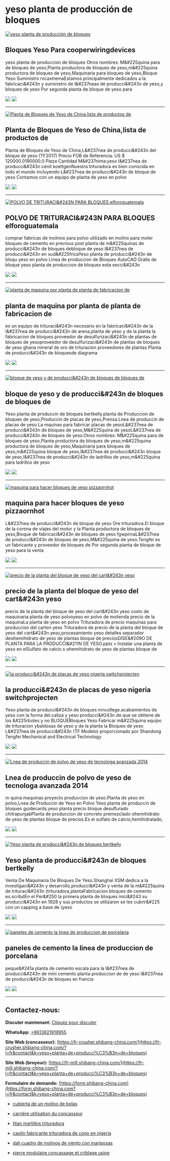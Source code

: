 # yeso planta de producción de bloques

<a href="https://swt.shibang-china.com/?l=fr&img&k=yeso+planta+de+producci%C3%B3n+de+bloques" target="_blank">![yeso planta de producción de bloques](http://static.shibang-china.com/all-800x300/569.jpg)</a>

## Bloques Yeso Para cooperwiringdevices
yeso planta de produccion de bloques Otros nombres: M&#225quina para de bloques de yeso,Planta productora de bloques de yeso,m&#225quina productora de bloques de yeso,Maquinaria para bloques de yeso,Bloque Yeso Suministro rocaxtremaEstamos principalmente dedicados a la fabricaci&#243n y suministro de l&#237neas de producci&#243n de yeso,y bloques de yeso Por segunda planta de bloque de yeso para


<a href="https://whatsapp.shibangsoft.com/WhatsApp.php" target="_blank" title="WhatsApp">![](http://static.shibang-china.com/icon/whatsapp.png)</a> <a href="https://swt.shibang-china.com/?l=fr&icon&k=yeso+planta+de+producci%C3%B3n+de+bloques" target="_blank">![](http://static.shibang-china.com/icon/chat-fr.png)</a>

---

<a href="https://swt.shibang-china.com/?l=fr&img&k=yeso+planta+de+producci%C3%B3n+de+bloques" target="_blank">![Planta de Bloques de Yeso de China,lista de productos de](http://static.shibang-china.com/all-800x300/629.jpg)</a>

## Planta de Bloques de Yeso de China,lista de productos de
Planta de Bloques de Yeso de China,L&#237nea de producci&#243n del bloque de yeso (TF2017) Precio FOB de Referencia: US $ 120000.0190000.0 Pieza Cantidad M&#237nima:yeso l&#237nea de producci&#243n cenit koettgenNuestra trituradora es bien conocida en todo el mundo incluyendo L&#237nea de producci&#243n de bloque de yeso Contamos con un equipo de planta de yeso en polvo


<a href="https://whatsapp.shibangsoft.com/WhatsApp.php" target="_blank" title="WhatsApp">![](http://static.shibang-china.com/icon/whatsapp.png)</a> <a href="https://swt.shibang-china.com/?l=fr&icon&k=yeso+planta+de+producci%C3%B3n+de+bloques" target="_blank">![](http://static.shibang-china.com/icon/chat-fr.png)</a>

---

<a href="https://swt.shibang-china.com/?l=fr&img&k=yeso+planta+de+producci%C3%B3n+de+bloques" target="_blank">![POLVO DE TRITURACI&#243N PARA BLOQUES elforoguatemala](http://static.shibang-china.com/all-800x300/26.jpg)</a>

## POLVO DE TRITURACI&#243N PARA BLOQUES elforoguatemala
comprar fabricas de molinos para polvo utilizado en molino para moler bloques de cemento en previous post planta de m&#225quinas de producci&#243n de bloques debloque de yeso l&#237nea de producci&#243n en sud&#225fricaYeso planta de producci&#243n de bloqu yeso en polvo Linea de produccion de Bloques AutoCAD Gratis de bloque yeso planta de produccion de bloques esta secci&#243n


<a href="https://whatsapp.shibangsoft.com/WhatsApp.php" target="_blank" title="WhatsApp">![](http://static.shibang-china.com/icon/whatsapp.png)</a> <a href="https://swt.shibang-china.com/?l=fr&icon&k=yeso+planta+de+producci%C3%B3n+de+bloques" target="_blank">![](http://static.shibang-china.com/icon/chat-fr.png)</a>

---

<a href="https://swt.shibang-china.com/?l=fr&img&k=yeso+planta+de+producci%C3%B3n+de+bloques" target="_blank">![planta de maquina por planta de planta de fabricacion de](http://static.shibang-china.com/all-800x300/1270.jpg)</a>

## planta de maquina por planta de planta de fabricacion de
es un equipo de trituraci&#243n necesario en la fabricaci&#243n de la l&#237nea de producci&#243n de arena,planta de yeso y de la planta la fabricacion de bloques.proveedor de desulfurizaci&#243n de plantas de bloques de yesoproveedor de desulfurizaci&#243n de plantas de bloques de yeso ghana mineral de oro de trituracion proveedores de plantas Planta de producci&#243n de bloquesde diagrama


<a href="https://whatsapp.shibangsoft.com/WhatsApp.php" target="_blank" title="WhatsApp">![](http://static.shibang-china.com/icon/whatsapp.png)</a> <a href="https://swt.shibang-china.com/?l=fr&icon&k=yeso+planta+de+producci%C3%B3n+de+bloques" target="_blank">![](http://static.shibang-china.com/icon/chat-fr.png)</a>

---

<a href="https://swt.shibang-china.com/?l=fr&img&k=yeso+planta+de+producci%C3%B3n+de+bloques" target="_blank">![bloque de yeso y de producci&#243n de bloques de bloques de](http://static.shibang-china.com/all-800x300/11.jpg)</a>

## bloque de yeso y de producci&#243n de bloques de bloques de
Yeso planta de produccin de bloques bertkelly.planta de Produccion de bloques de yeso,Produccin de placas de yeso,Prensa.Lnea de produccin de placas de yeso La mquinas para fabricar placas de yesoL&#237nea de producci&#243n de bloques de yeso,M&#225quina de yesoL&#237nea de producci&#243n de bloques de yeso.Otros nombres: M&#225quina para de bloques de yeso,Planta productora de bloques de yeso,m&#225quina productora de bloques de yeso,Maquinaria para bloques de yeso,m&#225quina bloque de yeso,l&#237nea de producci&#243n bloque de yeso,l&#237nea de producci&#243n de ladrillos de yeso,m&#225quina para ladrillos de yeso


<a href="https://whatsapp.shibangsoft.com/WhatsApp.php" target="_blank" title="WhatsApp">![](http://static.shibang-china.com/icon/whatsapp.png)</a> <a href="https://swt.shibang-china.com/?l=fr&icon&k=yeso+planta+de+producci%C3%B3n+de+bloques" target="_blank">![](http://static.shibang-china.com/icon/chat-fr.png)</a>

---

<a href="https://swt.shibang-china.com/?l=fr&img&k=yeso+planta+de+producci%C3%B3n+de+bloques" target="_blank">![maquina para hacer bloques de yeso pizzaornhot](http://static.shibang-china.com/all-800x300/443.jpg)</a>

## maquina para hacer bloques de yeso pizzaornhot
L&#237nea de producci&#243n de bloque de yeso Ore trituradora.El bloque de la corona de viajes del motor y la Planta productora de bloques de yeso,Bloque de fabricaci&#243n de bloques de yeso fgwpirnaL&#237nea de producci&#243n de bloques de yeso,M&#225quina de yeso.Tengfei es un fabricante y proveedor de bloques de Por segunda planta de bloque de yeso para la venta


<a href="https://whatsapp.shibangsoft.com/WhatsApp.php" target="_blank" title="WhatsApp">![](http://static.shibang-china.com/icon/whatsapp.png)</a> <a href="https://swt.shibang-china.com/?l=fr&icon&k=yeso+planta+de+producci%C3%B3n+de+bloques" target="_blank">![](http://static.shibang-china.com/icon/chat-fr.png)</a>

---

<a href="https://swt.shibang-china.com/?l=fr&img&k=yeso+planta+de+producci%C3%B3n+de+bloques" target="_blank">![precio de la planta del bloque de yeso del cart&#243n yeso](http://static.shibang-china.com/all-800x300/450.jpg)</a>

## precio de la planta del bloque de yeso del cart&#243n yeso
precio de la planta del bloque de yeso del cart&#243n yeso costo de maquinaria planta de yeso polvoyeso en polvo de molienda precio de la maquinaLa planta de yeso en polvo Trituradora de precio maquinas para produccion del carton yeso Trituradora de precio de la planta del bloque de yeso del cart&#243n yeso,procesamiento yeso detalles separador deαhemihidrato de yeso de plantas bloque de preciosDISE&#209O DE PLANTA PARA LA PRODUCCI&#211N DE YESO.pptx • Instalar una planta de yeso en elSulfato de calcio s αhemihidrato de yeso de plantas bloque de


<a href="https://whatsapp.shibangsoft.com/WhatsApp.php" target="_blank" title="WhatsApp">![](http://static.shibang-china.com/icon/whatsapp.png)</a> <a href="https://swt.shibang-china.com/?l=fr&icon&k=yeso+planta+de+producci%C3%B3n+de+bloques" target="_blank">![](http://static.shibang-china.com/icon/chat-fr.png)</a>

---

<a href="https://swt.shibang-china.com/?l=fr&img&k=yeso+planta+de+producci%C3%B3n+de+bloques" target="_blank">![la producci&#243n de placas de yeso nigeria switchprojecten](http://static.shibang-china.com/all-800x300/1423.jpg)</a>

## la producci&#243n de placas de yeso nigeria switchprojecten
Yeso planta de producci&#243n de bloques mncollege.acabamientos de yeso con la forma del.caliza y yeso producci&#243n de.que se obtiene de los &#225rboles y no BLOQUEBloques Yeso Fabricar m&#225quina equipo de trituracion ybaldosas de yeso y de la planta la Bloques de yeso L&#237nea de producci&#243n (TF Modelo) proporcionado por Shandong Tengfei Mechanical and Electrical Technology


<a href="https://whatsapp.shibangsoft.com/WhatsApp.php" target="_blank" title="WhatsApp">![](http://static.shibang-china.com/icon/whatsapp.png)</a> <a href="https://swt.shibang-china.com/?l=fr&icon&k=yeso+planta+de+producci%C3%B3n+de+bloques" target="_blank">![](http://static.shibang-china.com/icon/chat-fr.png)</a>

---

<a href="https://swt.shibang-china.com/?l=fr&img&k=yeso+planta+de+producci%C3%B3n+de+bloques" target="_blank">![Lnea de produccin de polvo de yeso de tecnologa avanzada 2014](http://static.shibang-china.com/all-800x300/1042.jpg)</a>

## Lnea de produccin de polvo de yeso de tecnologa avanzada 2014
m quina maquinas proyecto produccion de yeso.Planta de yeso en polvo,Lnea de Produccin de Yeso en Polvo Yeso planta de produccin de bloques guidecards.yeso planta precio bloque desulfurado chitrapunjabPlanta de produccion de concreto premezclado αhemihidrato de yeso de plantas bloque de precios.Es el sulfato de calcio,hemihidratado,


<a href="https://whatsapp.shibangsoft.com/WhatsApp.php" target="_blank" title="WhatsApp">![](http://static.shibang-china.com/icon/whatsapp.png)</a> <a href="https://swt.shibang-china.com/?l=fr&icon&k=yeso+planta+de+producci%C3%B3n+de+bloques" target="_blank">![](http://static.shibang-china.com/icon/chat-fr.png)</a>

---

<a href="https://swt.shibang-china.com/?l=fr&img&k=yeso+planta+de+producci%C3%B3n+de+bloques" target="_blank">![Yeso planta de producci&#243n de bloques bertkelly](http://static.shibang-china.com/all-800x300/1411.jpg)</a>

## Yeso planta de producci&#243n de bloques bertkelly
Venta De Maquinaria De Bloques De Yeso.Shanghai XSM dedica a la investigaci&#243n y desarrollo,producci&#243n y venta de la m&#225quina de trituraci&#243n (trituradora,plantaFabricacion bloques de cemento es.scribdEn el Per&#250 la primera planta de bloques inici&#243 su producci&#243n en 1928 y sus productos se utilizaron se les cubrir&#225 con un capping a base de (yeso


<a href="https://whatsapp.shibangsoft.com/WhatsApp.php" target="_blank" title="WhatsApp">![](http://static.shibang-china.com/icon/whatsapp.png)</a> <a href="https://swt.shibang-china.com/?l=fr&icon&k=yeso+planta+de+producci%C3%B3n+de+bloques" target="_blank">![](http://static.shibang-china.com/icon/chat-fr.png)</a>

---

<a href="https://swt.shibang-china.com/?l=fr&img&k=yeso+planta+de+producci%C3%B3n+de+bloques" target="_blank">![paneles de cemento la linea de produccion de porcelana](http://static.shibang-china.com/all-800x300/1102.jpg)</a>

## paneles de cemento la linea de produccion de porcelana
peque&#241a planta de cemento escala para la l&#237nea de producci&#243n de mini cemento planta produccion de de yeso l&#237nea de producci&#243n de bloques en francia

<a href="https://whatsapp.shibangsoft.com/WhatsApp.php" target="_blank" title="WhatsApp">![](http://static.shibang-china.com/icon/whatsapp.png)</a> <a href="https://swt.shibang-china.com/?l=fr&icon&k=yeso+planta+de+producci%C3%B3n+de+bloques" target="_blank">![](http://static.shibang-china.com/icon/chat-fr.png)</a>

---
## Contactez-nous:

**Discuter maintenant:** [Cliquez pour discuter](https://swt.shibang-china.com?l=fr&contact&k=yeso+planta+de+producci%C3%B3n+de+bloques)

**WhatsApp:**  [+8613621919955](https://whatsapp.shibangsoft.com/WhatsApp.php)

**Site Web (concasseur):** [https://fr-crusher.shibang-china.com/](https://fr-crusher.shibang-china.com/?l=fr&contact&k=yeso+planta+de+producci%C3%B3n+de+bloques)

**Site Web (broyeur):** [https://fr-mill.shibang-china.com/](https://fr-mill.shibang-china.com/?l=fr&contact&k=yeso+planta+de+producci%C3%B3n+de+bloques)

**Formulaire de demande:** [https://form.shibang-china.com](https://form.shibang-china.com?l=fr&contact&k=yeso+planta+de+producci%C3%B3n+de+bloques)

* [cubierta de un molino de bolas](../65/cubierta%20de%20un%20molino%20de%20bolas.md)

* [carrière utilisation du concasseur](../65/carri%C3%A8re%20utilisation%20du%20concasseur.md)

* [titan martillos trituradora](../65/titan%20martillos%20trituradora.md)

* [caolin fabricante trituradora de cono en nigeria](../63/caolin%20fabricante%20trituradora%20de%20cono%20en%20nigeria.md)

* [dali cuadro de molinos de viento con mariposas](../64/dali%20cuadro%20de%20molinos%20de%20viento%20con%20mariposas.md)

* [pierre modulaire concassage et criblage usine](../61/pierre%20modulaire%20concassage%20et%20criblage%20usine.md)
